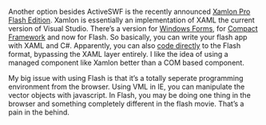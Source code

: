 Another option besides ActiveSWF is the recently announced [Xamlon Pro
Flash Edition](http://www.xamlon.com/software/xamlonpro/flash/). Xamlon
is essentially an implementation of XAML the current version of Visual
Studio. There’s a version for [Windows
Forms](http://www.xamlon.com/software/xamlonpro/winforms/), for [Compact
Framework](http://www.xamlon.com/software/xamlonpro/compact/) and now
for Flash. So basically, you can write your flash app with XAML and C\#.
Apparently, you can also [code
directly](http://blog.debreuil.com/archive/2005/02/02/627.aspx) to the
Flash format, bypassing the XAML layer entirely. I like the idea of
using a managed component like Xamlon better than a COM based component.

My big issue with using Flash is that it’s a totally seperate
programming environment from the browser. Using VML in IE, you can
manipulate the vector objects with javascript. In Flash, you may be
doing one thing in the browser and something completely different in the
flash movie. That’s a pain in the behind.
